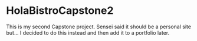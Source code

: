# HolaBistroCapstone2
This is my second Capstone project. Sensei said it should be a personal site but... I decided to do this instead and then add it to a portfolio later. 
